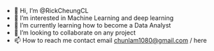 - 👋 Hi, I’m @RickCheungCL
- 👀 I’m interested in Machine Learning and deep learning
- 🌱 I’m currently learning how to become a Data Analyst
- 💞️ I’m looking to collaborate on any project
- 📫 How to reach me contact email chunlam1080@gmail.com / here

<!---
RickCheungCL/RickCheungCL is a ✨ special ✨ repository because its `README.md` (this file) appears on your GitHub profile.
You can click the Preview link to take a look at your changes.
--->
